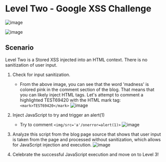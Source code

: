<h1>Level Two - Google XSS Challenge</h1>

![image](https://github.com/user-attachments/assets/7326c501-eacd-46dc-9e12-dc3a796530b6)

![image](https://github.com/user-attachments/assets/a55cdca7-6ff1-4f80-a301-c06b06f6f0d1)

<h2>Scenario</h2>

Level Two is a Stored XSS injected into an HTML context. There is no sanitization of user input.

1. Check for input sanitization.
     - From the above image, you can see that the word 'madness' is colored pink in the comment section of the blog. That means that you can likely inject HTML tags. Let's attempt to comment
       a highlighted TEST69420 with the HTML mark tag: ```<mark>TEST69420</mark>```
![image](https://github.com/user-attachments/assets/935e7292-d02b-4e7e-8ebb-2425d95f4b96)

2. Inject JavaScript to try and trigger an alert(1)
     - Try to comment ```<img/src='a'/onerror=alert(1)>```
![image](https://github.com/user-attachments/assets/99760d2e-e107-4ceb-a5be-dbdc9642f495)

3. Analyze this script from the blog page source that shows that user input is taken from the page and processed without sanitization, which allows for JavaScript injection and execution.
![image](https://github.com/user-attachments/assets/cea7028f-9801-47db-bbd4-88f27a61cd81)

4. Celebrate the successful JavaScript execution and move on to Level 3!






